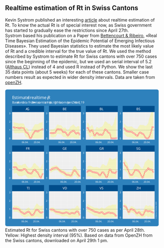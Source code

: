 <html>
  <head>
    <title>Realtime estimation of Rt</title>
    <meta charset="utf-8" />
    <meta http-equiv="expires" content="0">
  <style>
 /* FONTS */
 @import url("https://fonts.googleapis.com/css?family=Open+Sans+Condensed:300,700");
</style>
  </head>
  <body>
    <h2>Realtime estimation of Rt in Swiss Cantons</h2>
    <div style="margin-bottom:1em;">Kevin Systrom published an interesting <a href="http://systrom.com/blog/the-metric-we-need-to-manage-covid-19/" target="_blank">article</a> about realtime estimation of Rt. To know the actual Rt is of special interest now, as Swiss government has started to gradually ease the restrictions since April 27th.<br/> Systrom based his publication on a Paper from <a href="https://journals.plos.org/plosone/article?id=10.1371/journal.pone.0002185" target="_blank">Bettencourt & Ribeiro</a>, «Real Time Bayesian Estimation of the Epidemic Potential of Emerging Infectious Diseases». They used Bayesian statistics to estimate the most likely value of Rt and a credible interval for the true value of Rt. We used the method described by Systrom to estimate Rt for Swiss cantons with over 750 cases since the beginning of the epidemic, but we used an serial interval of 5.2 (<a href="https://ispmbern.github.io/covid-19/swiss-epidemic-model/" target="_blank">Althaus CL</a>) instead of 4 and used R instead of Python. We show the last 35 data points (about 5 weeks) for each of these cantons. Smaller case numbers result as expected in wider density intervals. Data are taken from <a href="https://github.com/openZH/covid_19/">openZH</a>.</div>
    <div><img src="/images/estimate_200428.svg" style="max-height:800px;"></div>
    <div style="font-size:1em;style:italic;">Estimated Rt for Swiss cantons with over 750 cases as per April 28th. Yellow: Highest density interval (95%). Based on data from OpenZH from the Swiss cantons, downloaded on April 29th 1 pm.</div>
